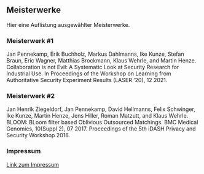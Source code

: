 ## Meisterwerke

Hier eine Auflistung ausgewählter Meisterwerke.

### Meisterwerk #1
Jan Pennekamp, Erik Buchholz, Markus Dahlmanns, Ike Kunze, Stefan Braun, Eric Wagner, Matthias Brockmann, Klaus Wehrle, and Martin Henze. Collaboration is not Evil: A Systematic Look at Security Research for Industrial Use. In Proceedings of the Workshop on Learning from Authoritative Security Experiment Results (LASER ’20), 12 2021. 

### Meisterwerk #2
Jan Henrik Ziegeldorf, Jan Pennekamp, David Hellmanns, Felix Schwinger, Ike Kunze, Martin Henze, Jens Hiller, Roman Matzutt, and Klaus Wehrle. BLOOM: BLoom filter based Oblivious Outsourced Matchings. BMC Medical Genomics, 10(Suppl 2), 07 2017. Proceedings of the 5th iDASH Privacy and Security Workshop 2016.

### Impressum
[Link zum Impressum](IMPRESSUM.MD)

